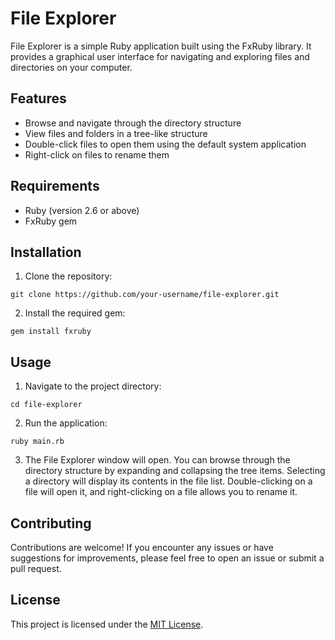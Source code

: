 # File Explorer

File Explorer is a simple Ruby application built using the FxRuby library. It provides a graphical user interface for navigating and exploring files and directories on your computer.


## Features

- Browse and navigate through the directory structure
- View files and folders in a tree-like structure
- Double-click files to open them using the default system application
- Right-click on files to rename them

## Requirements

- Ruby (version 2.6 or above)
- FxRuby gem

## Installation

1. Clone the repository:

```shell
git clone https://github.com/your-username/file-explorer.git
```

2. Install the required gem:

```shell
gem install fxruby
```

## Usage

1. Navigate to the project directory:

```shell
cd file-explorer
```

2. Run the application:

```shell
ruby main.rb
```

3. The File Explorer window will open. You can browse through the directory structure by expanding and collapsing the tree items. Selecting a directory will display its contents in the file list. Double-clicking on a file will open it, and right-clicking on a file allows you to rename it.

## Contributing

Contributions are welcome! If you encounter any issues or have suggestions for improvements, please feel free to open an issue or submit a pull request.

## License

This project is licensed under the [MIT License](LICENSE).


